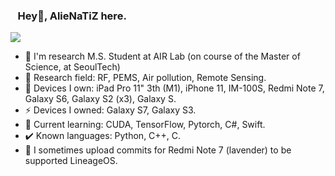 ### &nbsp;&nbsp;&nbsp;Hey👋, AlieNaTiZ here.
<a href="https://github.com/anuraghazra/github-readme-stats">
  <img align="center" src="https://github-readme-stats.vercel.app/api?username=alienatiz&count_private=true&show_icons=true&cache_seconds=43200&locale=en&theme=dracula" />
</a>

<!--
<a href="https://github.com/anuraghazra/github-readme-stats">
  <img align="center" src="https://github-readme-stats.vercel.app/api/top-langs/?username=alienatiz&langs_count=10&layout=compact&cache_seconds=43200&locale=en&theme=dracula" />
</a>
-->

- 🔭 I'm research M.S. Student at AIR Lab (on course of the Master of Science, at SeoulTech)
- 💬 Research field: RF, PEMS, Air pollution, Remote Sensing.
- 📱 Devices I own: iPad Pro 11" 3th (M1), iPhone 11, IM-100S, Redmi Note 7, Galaxy S6, Galaxy S2 (x3), Galaxy S.
- ⚡ Devices I owned: Galaxy S7, Galaxy S3.
- 🌱 Current learning: CUDA, TensorFlow, Pytorch, C#, Swift.
- ✔️ Known languages: Python, C++, C.
- 🤔 I sometimes upload commits for Redmi Note 7 (lavender) to be supported LineageOS.

<!--
**alienatiz/alienatiz** is a ✨ _special_ ✨ repository because its `README.md` (this file) appears on your GitHub profile.

Here are some ideas to get you started:

- 🔭 I’m currently working on ...
- 🌱 I’m currently learning ...
- 👯 I’m looking to collaborate on ...
- 🤔 I’m looking for help with ...
- 💬 Ask me about ...
- 📫 How to reach me: ...
- 😄 Pronouns: ...
- ⚡ Fun fact: ...
-->

